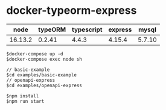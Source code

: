 # docker-typeorm-express

| node | typeORM | typescript | express | mysql |
| ---- | ---- | ---- | ---- | ---- | 
| 16.13.2 | 0.2.41 | 4.4.3 | 4.15.4 | 5.7.10 |

```
$docker-compose up -d
$docker-compose exec node sh

// basic-example
$cd examples/basic-example
// openapi-express
$cd examples/openapi-express

$npm install
$npm run start
```

